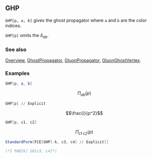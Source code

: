 ## GHP

`GHP[p, a, b]` gives the ghost propagator where `a` and `b` are the color indices.

`GHP[p]` omits the $\delta _{ab}$.

### See also

[Overview](Extra/FeynCalc.md), [GhostPropagator](GhostPropagator.md), [GluonPropagator](GluonPropagator.md), [GluonGhostVertex](GluonGhostVertex.md).

### Examples

```mathematica
GHP[p, a, b]
```

$$\Pi _{ab}(p)$$

```mathematica
GHP[p] // Explicit
```

$$\frac{i}{p^2}$$

```mathematica
GHP[p, c1, c2]
```

$$\Pi _{\text{c1}\;\text{c2}}(p)$$

```mathematica
StandardForm[FCE[GHP[-k, c3, c4] // Explicit]]

(*I FAD[k] SD[c3, c4]*)
```
